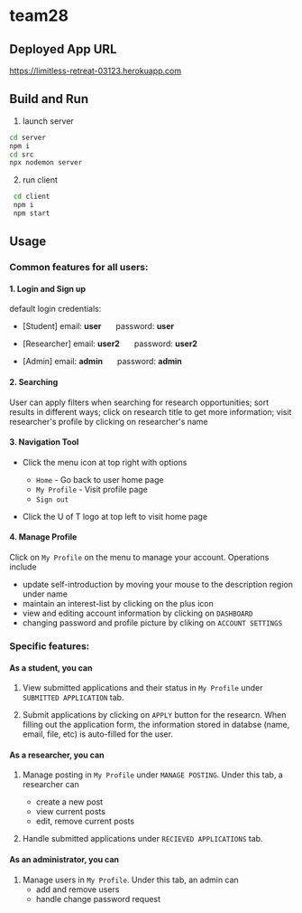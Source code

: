 # team28


## Deployed App URL
https://limitless-retreat-03123.herokuapp.com


## Build and Run
1. launch server
```bash
cd server
npm i
cd src
npx nodemon server
```
2. run client
```bash
 cd client
 npm i
 npm start
```

## Usage
### Common features for all users:

#### 1. Login and Sign up
default login credentials:
  * [Student] email: **user** &ensp; &ensp; password: **user**

  * [Researcher] email: **user2** &ensp; &ensp; password: **user2**

  * [Admin] email: **admin** &ensp; &ensp; password: **admin**

#### 2. Searching
User can apply filters when searching for research opportunities; sort results in different ways; click on research title to get more information; visit researcher's profile by clicking on researcher's name

#### 3. Navigation Tool

* Click the menu icon at top right with options
  * `Home` - Go back to user home page
  * `My Profile` - Visit profile page
  * `Sign out`
  
* Click the U of T logo at top left to visit home page

#### 4. Manage Profile
Click on `My Profile` on the menu to manage your account. Operations include
  * update self-introduction by moving your mouse to the description region under name
  * maintain an interest-list by clicking on the plus icon
  * view and editing account information by clicking on `DASHBOARD`
  * changing password and profile picture by cliking on `ACCOUNT SETTINGS`
  
  
### Specific features:
#### As a student, you can

 1. View submitted applications and their status in `My Profile` under `SUBMITTED APPLICATION` tab.
    
 2. Submit applications by clicking on `APPLY` button for the researcn. When filling out the application form, the information stored in databse (name, email, file, etc) is auto-filled for the user.

#### As a researcher, you can

 1. Manage posting in `My Profile` under `MANAGE POSTING`. Under this tab, a researcher can
    * create a new post
    * view current posts
    * edit, remove current posts
 
 2. Handle submitted applications under `RECIEVED APPLICATIONS` tab.

#### As an administrator, you can

1. Manage users in `My Profile`. Under this tab, an admin can
    * add and remove users
    * handle change password request

